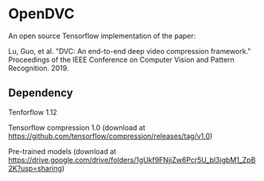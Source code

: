 # OpenDVC

An open source Tensorflow implementation of the paper:

Lu, Guo, et al. "DVC: An end-to-end deep video compression framework." Proceedings of the IEEE Conference on Computer Vision and Pattern Recognition. 2019.

## Dependency

Tenforflow 1.12

Tensorflow compression 1.0 (download at https://github.com/tensorflow/compression/releases/tag/v1.0)

Pre-trained models (download at https://drive.google.com/drive/folders/1gUkf9FNjiZw6Pcr5U_bl3jgbM1_ZpB2K?usp=sharing)

